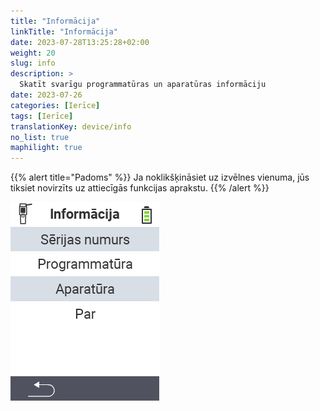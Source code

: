 ```yaml
---
title: "Informācija"
linkTitle: "Informācija"
date: 2023-07-28T13:25:28+02:00
weight: 20
slug: info
description: >
  Skatīt svarīgu programmatūras un aparatūras informāciju
date: 2023-07-26
categories: [Ierīce]
tags: [Ierīce]
translationKey: device/info
no_list: true
maphilight: true
---
```

{{% alert title="Padoms" %}}
Ja noklikšķināsiet uz izvēlnes vienuma, jūs tiksiet novirzīts uz attiecīgās funkcijas aprakstu.
{{% /alert %}}

<img src="images/menu.png" alt="VitalControl Info" title="Informācija" usemap="#workmap" class="maphilight" />

<map name="workmap">
  <area shape="rect" coords="2,40,238,80" alt="Sērijas numurs" title="Lai iegūtu ierīces sērijas numuru, noklikšķiniet šeit&#10;Mausklick: zur Dokumentation" href="/lv/docs/device/info/serial-number/">
  <area shape="rect" coords="2,80,238,120" alt="Programmatūra" title="Instrukcijas, kā skatīt jūsu programmatūras versiju, var atrast šeit&#10;Mausklick: zur Dokumentation" href="/lv/docs/firmware/versions/">
  <area shape="rect" coords="2,120,238,160" alt="Aparatūra" title="Lai piekļūtu ierīces aparatūras informācijai, noklikšķiniet šeit&#10;Mausklick: zur Dokumentation" href="/lv/docs/device/info/hardware/">
  <area shape="rect" coords="2,160,238,200" alt="Par" title="Atvērt piegādātāja informāciju&#10;Mausklick: zur Dokumentation" href="/lv/docs/device/info/about/">

  <area shape="rect" coords="2,282,120,319" alt="Atpakaļ" title="Atgriezties iepriekšējā līmenī&#10;Mouse click: open documentation" href="/lv/docs/device/">
</map>

